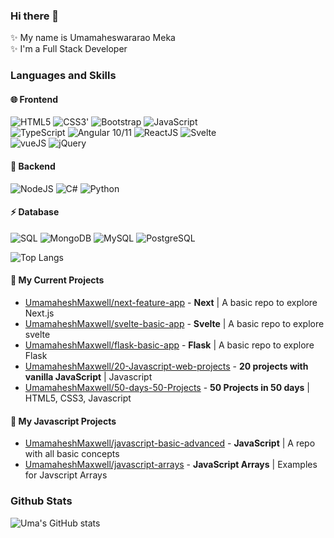 ### Hi there 👋  

✨ My name is Umamaheswararao Meka   
✨ I'm a Full Stack Developer    

### Languages and Skills

 #### 🌐 Frontend

 ![HTML5](https://img.shields.io/badge/HTML5-E34F26?style=for-the-badge&logo=html5&logoColor=white)
 ![CSS3](https://img.shields.io/badge/CSS3-1572B6?style=for-the-badge&logo=css3&logoColor=white)' 
 ![Bootstrap](https://img.shields.io/badge/Bootstrap-563D7C?style=for-the-badge&logo=bootstrap&logoColor=white) 
 ![JavaScript](https://img.shields.io/badge/JavaScript-F7DF1E?style=for-the-badge&logo=javascript&logoColor=black)   
 ![TypeScript](https://img.shields.io/badge/TypeScript-007ACC?style=for-the-badge&logo=typescript&logoColor=white) 
 ![Angular 10/11](https://img.shields.io/badge/Angular-DD0031?style=for-the-badge&logo=angular&logoColor=white)
 ![ReactJS](https://img.shields.io/badge/React-20232A?style=for-the-badge&logo=react&logoColor=61DAFB)
 ![Svelte](https://img.shields.io/badge/Svelte-4A4A55?style=for-the-badge&logo=svelte&logoColor=FF3E00)  
 ![vueJS](https://img.shields.io/badge/Vue.js-35495E?style=for-the-badge&logo=vuedotjs&logoColor=4FC08D)
 ![jQuery](https://img.shields.io/badge/jQuery-0769AD?style=for-the-badge&logo=jquery&logoColor=white) 
 
 #### 🚀 Backend
 
 ![NodeJS](https://img.shields.io/badge/Node.js-339933?style=for-the-badge&logo=nodedotjs&logoColor=white)
 ![C#](https://img.shields.io/badge/C%23-239120?style=for-the-badge&logo=c-sharp&logoColor=white)
 ![Python](https://img.shields.io/badge/Python-FFD43B?style=for-the-badge&logo=python&logoColor=blue)  
 

 #### ⚡ Database
 ![SQL](https://img.shields.io/badge/Microsoft_SQL_Server-CC2927?style=for-the-badge&logo=microsoft-sql-server&logoColor=white)
 ![MongoDB](https://img.shields.io/badge/MongoDB-4EA94B?style=for-the-badge&logo=mongodb&logoColor=white) 
 ![MySQL](https://img.shields.io/badge/MySQL-00000F?style=for-the-badge&logo=mysql&logoColor=orange)
 ![PostgreSQL](https://img.shields.io/badge/PostgreSQL-316192?style=for-the-badge&logo=postgresql&logoColor=white)
 
 ![Top Langs](https://github-readme-stats.vercel.app/api/top-langs/?username=UmamaheshMaxwell&layout=compact&theme=radical)
 


####  🔭 My Current Projects
 
  - [UmamaheshMaxwell/next-feature-app](https://github.com/UmamaheshMaxwell/next-feature-app)  - **Next** | A basic repo to explore Next.js 
  - [UmamaheshMaxwell/svelte-basic-app](https://github.com/UmamaheshMaxwell/svelte-basic-app)  - **Svelte** | A basic repo to explore svelte  
  - [UmamaheshMaxwell/flask-basic-app](https://github.com/UmamaheshMaxwell/flask-basic-app)  - **Flask** | A basic repo to explore Flask
  - [UmamaheshMaxwell/20-Javascript-web-projects](https://github.com/UmamaheshMaxwell/20-Javascript-web-projects)  - **20 projects with vanilla JavaScript** | Javascript
  - [UmamaheshMaxwell/50-days-50-Projects](https://github.com/UmamaheshMaxwell/50-days-50-Projects)  - **50 Projects in 50 days** | HTML5, CSS3, Javascript

#### 🌱 My Javascript Projects

  - [UmamaheshMaxwell/javascript-basic-advanced](https://github.com/UmamaheshMaxwell/javascript-basic-advanced) - **JavaScript** | A repo with all basic concepts
  - [UmamaheshMaxwell/javascript-arrays](https://github.com/UmamaheshMaxwell/javascript-arrays) - **JavaScript Arrays** | Examples for Javscript Arrays

### Github Stats  
 ![Uma's GitHub stats](https://github-readme-stats.vercel.app/api?username=UmamaheshMaxwell&show_icons=true&theme=radical)

<!--
**UmamaheshMaxwell/UmamaheshMaxwell** is a ✨ _special_ ✨ repository because its `README.md` (this file) appears on your GitHub profile.

Here are some ideas to get you started:

- 🔭 I’m currently working on ...
- 🌱 I’m currently learning ...
- 👯 I’m looking to collaborate on ...
- 🤔 I’m looking for help with ...
- 💬 Ask me about ...
- 📫 How to reach me: ...
- 😄 Pronouns: ...
- ⚡ Fun fact: ...
-->
